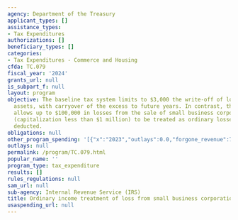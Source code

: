 ```yaml
---
agency: Department of the Treasury
applicant_types: []
assistance_types:
- Tax Expenditures
authorizations: []
beneficiary_types: []
categories:
- Tax Expenditures - Commerce and Housing
cfda: TC.079
fiscal_year: '2024'
grants_url: null
is_subpart_f: null
layout: program
objective: The baseline tax system limits to $3,000 the write-off of losses from capital
  assets, with carryover of the excess to future years. In contrast, the Tax Code
  allows up to $100,000 in losses from the sale of small business corporate stock
  (capitalization less than $1 million) to be treated as ordinary losses and fully
  deducted.
obligations: null
other_program_spending: '[{"x":"2023","outlays":0.0,"forgone_revenue":70000000.0},{"x":"2024","outlays":0.0,"forgone_revenue":80000000.0},{"x":"2025","outlays":0.0,"forgone_revenue":80000000.0}]'
outlays: null
permalink: /program/TC.079.html
popular_name: ''
program_type: tax_expenditure
results: []
rules_regulations: null
sam_url: null
sub-agency: Internal Revenue Service (IRS)
title: Ordinary income treatment of loss from small business corporation stock sale
usaspending_url: null
---
```


